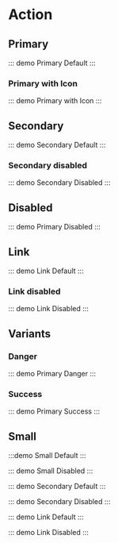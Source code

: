 <script>
  </script>
<script>
import { TYPES, SIZES, VARIANTS } from "../../src/components/Action/Action";
export default {
  setup() {
    return { TYPES, SIZES, VARIANTS }
  }
}
</script>

# Action

## Primary

::: demo
<Action>Primary Default</Action>
:::

### Primary with Icon

::: demo
<Action trailing-icon="arrow-right">Primary with Icon</Action>
:::

## Secondary

::: demo
<Action secondary>Secondary Default</Action>
:::

### Secondary disabled

::: demo
<Action secondary :disabled="true">Secondary Disabled</Action>
:::

## Disabled

::: demo
<Action :disabled="true">Primary Disabled</Action>
:::

## Link

::: demo
<Action :type="TYPES.LINK" href="#">Link Default</Action>
:::

### Link disabled

::: demo
<Action :type="TYPES.LINK" :disabled="true">Link Disabled</Action>
:::

## Variants

### Danger

::: demo
<Action :variant="VARIANTS.DANGER" secondary>Primary Danger</Action>
:::

### Success

::: demo
<Action :variant="VARIANTS.SUCCESS">Primary Success</Action>
:::

## Small

:::demo
<Action :size="SIZES.SMALL">Small Default</Action>
:::

::: demo
<Action :size="SIZES.SMALL" :disabled="true">Small Disabled</Action>
:::

::: demo
<Action :size="SIZES.SMALL" secondary>Secondary Default</Action>
:::

::: demo
<Action :size="SIZES.SMALL" secondary :disabled="true">Secondary Disabled</Action>
:::

::: demo
<Action :size="SIZES.SMALL" :type="TYPES.LINK" href="#">Link Default</Action>
:::

::: demo
<Action :size="SIZES.SMALL" :type="TYPES.LINK" :disabled="true">Link Disabled</Action>
:::
